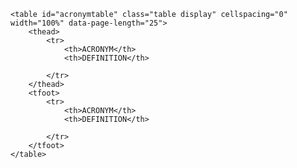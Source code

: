

<div class="table-responsive">

    <table id="acronymtable" class="table display" cellspacing="0" width="100%" data-page-length="25">
        <thead>
            <tr>
                <th>ACRONYM</th>
                <th>DEFINITION</th>

            </tr>
        </thead>
        <tfoot>
            <tr>
                <th>ACRONYM</th>
                <th>DEFINITION</th>

            </tr>
        </tfoot>
    </table>

</div>


<script>
	$(function() {
	    $('#acronymtable').DataTable( {

	        "ajax": '{{ site.baseurl }}/public/ajax/data/acronyms.json'
	    } );
	} );
</script>

